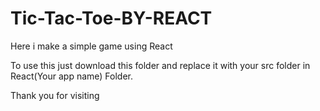 # Tic-Tac-Toe-BY-REACT
Here i make a simple game using React

To use this just download this folder and replace it with your src folder in React(Your app name) Folder.

Thank you for visiting 
